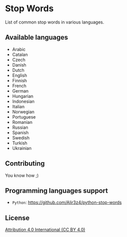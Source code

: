 Stop Words
==========

List of common stop words in various languages.



Available languages
-------------------
* Arabic
* Catalan
* Czech
* Danish
* Dutch
* English
* Finnish
* French
* German
* Hungarian
* Indonesian
* Italian
* Norwegian
* Portuguese
* Romanian
* Russian
* Spanish
* Swedish
* Turkish
* Ukrainian

Contributing
-----------------
You know how ;)


Programming languages support
-----------------------------

* `Python`: https://github.com/Alir3z4/python-stop-words


License
--------
[Attribution 4.0 International (CC BY 4.0)][LICENSE]

[LICENSE]: http://creativecommons.org/licenses/by/4.0/

